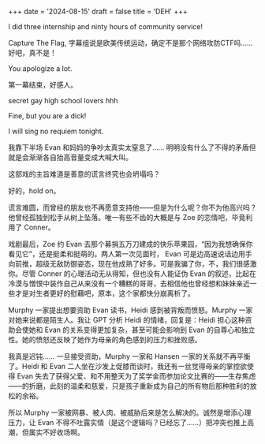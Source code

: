 +++
date = '2024-08-15'
draft = false
title = 'DEH'
+++

I did three internship and ninty hours of community service!

Capture The Flag, 字幕组说是欧美传统运动，确定不是那个网络攻防CTF吗……
好吧，真不是！

You apologize a lot.

第一幕结束，好感人。

secret gay high school lovers hhh

Fine, but you are a dick!

I will sing no requiem tonight.

我靠下半场 Evan 和妈妈的争吵太真实太窒息了…… 明明没有什么了不得的矛盾但就是会渐渐各自抬高音量变成大喊大叫。

这部戏的主旨难道是善意的谎言终究也会坍塌吗？

好的，hold on。

谎言难圆，而曾经的朋友也不再愿意支持他——但是为什么呢？你不为他高兴吗？他曾经孤独到松手从树上坠落。唯一有些不齿的大概是与 Zoe 的恋情吧，毕竟利用了 Conner。

戏剧最后，Zoe 约 Evan 去那个募捐五万刀建成的快乐苹果园，“因为我想确保你看见它”，还是挺柔和挺萌的。两人第一次见面时， Evan 可是边高速说话边用手向前推，超级无敌防御姿态，现在他成熟了好多。可是我骗了你，不，我们很感激你。尽管 Conner 的心理活动无从得知，但也没有人能证伪 Evan 的叙述，比起在冷漠与憎恨中装作自己从来没有一个糟糕的哥哥，去相信他也曾经想和妹妹亲近一些才是对生者更好的慰藉吧，原本，这个家都快分崩离析了。

Murphy 一家提出想要资助 Evan 读书，Heidi 感到被背叛而愤怒。Murphy 一家对她来说都是陌生人。我让 GPT 分析 Heidi 的情绪，回复是：Heidi 担心这种资助会使她和 Evan 的关系变得更加复杂，甚至可能会影响到 Evan 的自尊心和独立性。她的愤怒还反映了她作为母亲的角色感到的压力和挫败感。

我真是迟钝…… 一旦接受资助，Murphy 一家和 Hansen 一家的关系就不再平衡了。Heidi 和 Evan 二人坐在沙发上促膝而谈时，我还有一丝觉得母亲的掌控欲使得 Evan 失去了获得父爱、和不用整天为了奖学金而参加论文比赛的——生存焦虑——的折磨，此刻的温柔和慈爱，只是孩子重新成为自己的所有物后那种胜利的放松的余裕。

所以 Murphy 一家被网暴、被人肉、被威胁后来是怎么解决的。诚然是增添心理压力，让 Evan 不得不吐露实情（是这个逻辑吗？已经忘了……）把冲突也推上高潮，但属实不好收场啊。
